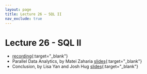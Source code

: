 ```yaml
---
layout: page
title: Lecture 26 – SQL II
nav_exclude: true
---
```


# Lecture 26 - SQL II

- [recording](https://youtu.be/iW5_xyRmEdg){:target="_blank"}
- Parallel Data Analytics, by Matei Zaharia [slides](../../resources/assets/lectures/lec26/data100-spark.pdf){:target="_blank"}
- Conclusion, by Lisa Yan and Josh Hug [slides](https://docs.google.com/presentation/d/1ScuD4Cdf75sbScMMZphLdknja7ugzSW6e-7hQhv8K04/edit?usp=sharing){:target="_blank"}


<!--
- [slides](https://docs.google.com/presentation/d/1WvZQxcuKNkyJDlG-eLWneZ2Pzxxg8A7x1CVSTF6ekjE/edit?usp=sharing)
- [video playlist](https://youtube.com/playlist?list=PLQCcNQgUcDfqNEK_WO1rY2JhUHnSmku7O)
- [code](https://data100.datahub.berkeley.edu/hub/user-redirect/git-sync?repo=https://github.com/DS-100/fa21&subPath=lec/lec26/)

A reminder – the right column of the table below contains _Quick Checks_. These are **not** required but suggested to help you check your understanding.

<table>
<colgroup>
<col style="width: 25%" />
<col style="width: 25%" />
<col style="width: 25%" />
</colgroup>
<thead>
<tr class="header">
<th></th>
<th>Video</th>
<th>Quick Check</th>
</tr>
</thead>
<tbody>
<tr>
<td><strong>26.1</strong> <br />Introduction to clustering. Examples of clustering in practice.</td>
<td><iframe width="300" height="" src="https://youtube.com/embed/TBcTRy-kOpY" frameborder="0" allow="accelerometer; autoplay; encrypted-media; gyroscope; picture-in-picture" allowfullscreen=""></iframe></td>
<td><a href="https://forms.gle/devqeBxKyB4ewFZ4A" target="\_blank">26.1</a></td>
</tr>
<tr>
<td><strong>26.2</strong> <br />The K-Means clustering algorithm. Example of K-Means clustering.</td>
<td><iframe width="300" height="" src="https://youtube.com/embed/ENMPHat4zN4" frameborder="0" allow="accelerometer; autoplay; encrypted-media; gyroscope; picture-in-picture" allowfullscreen=""></iframe></td>
<td><a href="https://forms.gle/ApeovTtLGz2YM2gWA" target="\_blank">26.2</a></td>
</tr>
<tr>
<td><strong>26.3</strong> <br />Loss functions for K-Means. Inertia and distortion. Optimizing inertia.</td>
<td><iframe width="300" height="" src="https://youtube.com/embed/YQ2wFOnkelg" frameborder="0" allow="accelerometer; autoplay; encrypted-media; gyroscope; picture-in-picture" allowfullscreen=""></iframe></td>
<td><a href="https://forms.gle/q4NfGwZodS2fAwCX8" target="\_blank">26.3</a></td>
</tr>
<tr>
<td><strong>26.4</strong> <br />Agglomerative clustering as an alternative to K-Means. Example of agglomerative clustering. Dendrograms and other clustering algorithms.</td>
<td><iframe width="300" height="" src="https://youtube.com/embed/9bujIWoCJV0" frameborder="0" allow="accelerometer; autoplay; encrypted-media; gyroscope; picture-in-picture" allowfullscreen=""></iframe></td>
<td><a href="https://forms.gle/qRkckNahvC6EPr8C8" target="\_blank">26.4</a></td>
</tr>
<tr>
<td><strong>26.5</strong> <br />Picking the number of clusters. The elbow method and silhouette scores. Summary of clustering and machine learning.</td>
<td><iframe width="300" height="" src="https://youtube.com/embed/Qu_9gaxTXLA" frameborder="0" allow="accelerometer; autoplay; encrypted-media; gyroscope; picture-in-picture" allowfullscreen=""></iframe></td>
<td><a href="https://forms.gle/VihmRVVwmCnVNZPP6" target="\_blank">26.5</a></td>
</tr>
</tbody></table>
-->

